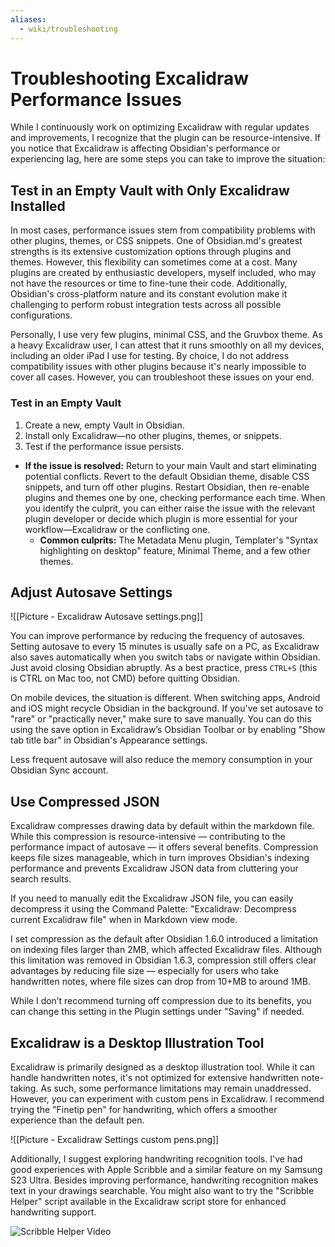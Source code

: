 ```yaml
---
aliases:
  - wiki/troubleshooting
---
```

# Troubleshooting Excalidraw Performance Issues

While I continuously work on optimizing Excalidraw with regular updates and improvements, I recognize that the plugin can be resource-intensive. If you notice that Excalidraw is affecting Obsidian's performance or experiencing lag, here are some steps you can take to improve the situation:

## Test in an Empty Vault with Only Excalidraw Installed

In most cases, performance issues stem from compatibility problems with other plugins, themes, or CSS snippets. One of Obsidian.md's greatest strengths is its extensive customization options through plugins and themes. However, this flexibility can sometimes come at a cost. Many plugins are created by enthusiastic developers, myself included, who may not have the resources or time to fine-tune their code. Additionally, Obsidian's cross-platform nature and its constant evolution make it challenging to perform robust integration tests across all possible configurations.

Personally, I use very few plugins, minimal CSS, and the Gruvbox theme. As a heavy Excalidraw user, I can attest that it runs smoothly on all my devices, including an older iPad I use for testing. By choice, I do not address compatibility issues with other plugins because it's nearly impossible to cover all cases. However, you can troubleshoot these issues on your end.

### Test in an Empty Vault

1. Create a new, empty Vault in Obsidian.
2. Install only Excalidraw—no other plugins, themes, or snippets.
3. Test if the performance issue persists.

- **If the issue is resolved:** Return to your main Vault and start eliminating potential conflicts. Revert to the default Obsidian theme, disable CSS snippets, and turn off other plugins. Restart Obsidian, then re-enable plugins and themes one by one, checking performance each time. When you identify the culprit, you can either raise the issue with the relevant plugin developer or decide which plugin is more essential for your workflow—Excalidraw or the conflicting one.
  - **Common culprits:** The Metadata Menu plugin, Templater's "Syntax highlighting on desktop" feature, Minimal Theme, and a few other themes.

## Adjust Autosave Settings
![[Picture - Excalidraw Autosave settings.png]]

You can improve performance by reducing the frequency of autosaves. Setting autosave to every 15 minutes is usually safe on a PC, as Excalidraw also saves automatically when you switch tabs or navigate within Obsidian. Just avoid closing Obsidian abruptly. As a best practice, press `CTRL+S` (this is CTRL on Mac too, not CMD) before quitting Obsidian.

On mobile devices, the situation is different. When switching apps, Android and iOS might recycle Obsidian in the background. If you've set autosave to "rare" or "practically never," make sure to save manually. You can do this using the save option in Excalidraw’s Obsidian Toolbar or by enabling "Show tab title bar" in Obsidian's Appearance settings.

Less frequent autosave will also reduce the memory consumption in your Obsidian Sync account.

## Use Compressed JSON

Excalidraw compresses drawing data by default within the markdown file. While this compression is resource-intensive — contributing to the performance impact of autosave — it offers several benefits. Compression keeps file sizes manageable, which in turn improves Obsidian's indexing performance and prevents Excalidraw JSON data from cluttering your search results.

If you need to manually edit the Excalidraw JSON file, you can easily decompress it using the Command Palette: "Excalidraw: Decompress current Excalidraw file" when in Markdown view mode.

I set compression as the default after Obsidian 1.6.0 introduced a limitation on indexing files larger than 2MB, which affected Excalidraw files. Although this limitation was removed in Obsidian 1.6.3, compression still offers clear advantages by reducing file size — especially for users who take handwritten notes, where file sizes can drop from 10+MB to around 1MB.

While I don’t recommend turning off compression due to its benefits, you can change this setting in the Plugin settings under "Saving" if needed.

## Excalidraw is a Desktop Illustration Tool

Excalidraw is primarily designed as a desktop illustration tool. While it can handle handwritten notes, it's not optimized for extensive handwritten note-taking. As such, some performance limitations may remain unaddressed. However, you can experiment with custom pens in Excalidraw. I recommend trying the "Finetip pen" for handwriting, which offers a smoother experience than the default pen.

![[Picture - Excalidraw Settings custom pens.png]]

Additionally, I suggest exploring handwriting recognition tools. I've had good experiences with Apple Scribble and a similar feature on my Samsung S23 Ultra. Besides improving performance, handwriting recognition makes text in your drawings searchable. You might also want to try the "Scribble Helper" script available in the Excalidraw script store for enhanced handwriting support.

![Scribble Helper Video](https://youtu.be/BvYkOaly-QM)
